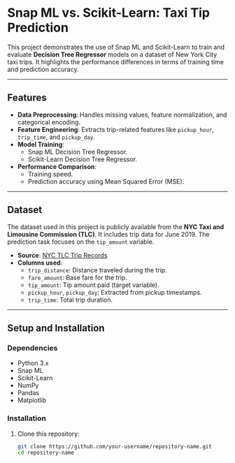 # Snap ML vs. Scikit-Learn: Taxi Tip Prediction

This project demonstrates the use of Snap ML and Scikit-Learn to train and evaluate **Decision Tree Regressor** models on a dataset of New York City taxi trips. It highlights the performance differences in terms of training time and prediction accuracy.

---

## Features
- **Data Preprocessing**: Handles missing values, feature normalization, and categorical encoding.
- **Feature Engineering**: Extracts trip-related features like `pickup_hour`, `trip_time`, and `pickup_day`.
- **Model Training**:
  - Snap ML Decision Tree Regressor.
  - Scikit-Learn Decision Tree Regressor.
- **Performance Comparison**:
  - Training speed.
  - Prediction accuracy using Mean Squared Error (MSE).

---

## Dataset
The dataset used in this project is publicly available from the **NYC Taxi and Limousine Commission (TLC)**. It includes trip data for June 2019. The prediction task focuses on the `tip_amount` variable.

- **Source**: [NYC TLC Trip Records](https://www1.nyc.gov/site/tlc/about/tlc-trip-record-data.page)
- **Columns used**:
  - `trip_distance`: Distance traveled during the trip.
  - `fare_amount`: Base fare for the trip.
  - `tip_amount`: Tip amount paid (target variable).
  - `pickup_hour`, `pickup_day`: Extracted from pickup timestamps.
  - `trip_time`: Total trip duration.

---

## Setup and Installation

### Dependencies
- Python 3.x
- Snap ML
- Scikit-Learn
- NumPy
- Pandas
- Matplotlib

### Installation
1. Clone this repository:
   ```bash
   git clone https://github.com/your-username/repository-name.git
   cd repository-name
